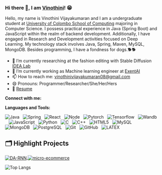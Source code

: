 ### Hi there 👋, I am [Vinothini](https://vinothini0806.github.io/)! 😁
<!--
**rusty-sj/rusty-sj** is a ✨ _special_ ✨ repository because its `README.md` (this file) appears on your GitHub profile.
Here are some ideas to get you started:

- 🔭 I’m currently working on ...
- 🌱 I’m currently learning ...
- 👯 I’m looking to collaborate on ...
- 🤔 I’m looking for help with ...
- 💬 Ask me about ...
- 📫 How to reach me: ...
- 😄 Pronouns: ...
- ⚡ Fun fact: ...
- 🤔 I’m looking for help with Statistics
- 👯 I’m looking to collaborate on ...
-->

Hello, my name is Vinothini Vijayakumaran and I am a undergraduate student at [University of Colombo School of Computing](https://ucsc.cmb.ac.lk/) majoring in Computer Science. I possess practical experience in Java (Spring Boot) and JavaScript within the realm of backend development. Additionally, I have engaged in Research and Development activities focused on Deep Learning. My technology stack involves Java, Spring, Maven, MySQL, MongoDB. Besides programming, I have a fondness for dogs.🐕‍🐕‍

- 🔭 I’m currently researching at the fashion editing with Stable Diffusion [IDEA Lab](http://web.engr.oregonstate.edu/~termehca/)
- 🔭 I’m currently working as Machine learning engineer at [ExentAI](https://www.exentai.com/)
- 📫 How to reach me: vinothinivijayakumaran08@gmail.com
- 😄 Pronouns: Programmer/Researcher/She/Her/Hers
- 📝 [Resume](https://github.com/vinothini0806)

**Connect with me:**


**Languages and Tools:** 

![Java](https://img.shields.io/badge/-Java-black?logo=Java&style=social)&nbsp;&nbsp;
![Spring](https://img.shields.io/badge/-Spring-black?logo=spring&style=social)&nbsp;&nbsp;
![React](https://img.shields.io/badge/-React-black?logo=React&style=social)&nbsp;&nbsp;
![Node](https://img.shields.io/badge/-Node-black?logo=nodejs&style=social)&nbsp;&nbsp;
![Pytorch](https://img.shields.io/badge/-Pytorch-black?logo=Pytorch&style=social)&nbsp;&nbsp;
![Tensorflow](https://img.shields.io/badge/-Tensorflow-black?logo=Tensorflow&style=social)&nbsp;&nbsp;
![Wandb](https://img.shields.io/badge/-Wandb-black?logo=WandB&style=social)&nbsp;&nbsp;
![JavaScript](https://img.shields.io/badge/-JavaScript-black?logo=javascript&style=social)&nbsp;&nbsp;
![Python](https://img.shields.io/badge/-Python-black?logo=Python&style=social)&nbsp;&nbsp;
![C](https://img.shields.io/badge/-C-black?logo=c&style=social)&nbsp;&nbsp;
![C++](https://img.shields.io/badge/-C++-black?logo=c++&style=social)&nbsp;&nbsp;
![HTML5](https://img.shields.io/badge/-HTML5-black?logo=html5&style=social)&nbsp;&nbsp;
![MySQL](https://img.shields.io/badge/-MySQL-black?logo=mysql&style=social)&nbsp;&nbsp;
![MongoDB](https://img.shields.io/badge/-MongoDB-black?logo=MongoDB&style=social)&nbsp;&nbsp;
![PostgreSQL](https://img.shields.io/badge/-PostgreSQL-black?logo=PostgreSQL&style=social)&nbsp;&nbsp;
![Git](https://img.shields.io/badge/-Git-black?logo=git&style=social)&nbsp;&nbsp;
![GitHub](https://img.shields.io/badge/-GitHub-black?logo=github&style=social)&nbsp;&nbsp;
![LATEX](https://img.shields.io/badge/-LATEX-black?logo=latex&style=social)&nbsp;&nbsp;
## 🗂️ Highlight Projects

<a href="https://github.com/vinothini0806/micro-ecommerce">
  <img align="center" src="https://github-readme-stats.vercel.app/api/pin/?username=zhenye-na&repo=DA-RNN&show_icons=true&line_height=27&title_color=6aa6f8&text_color=8a919a&icon_color=6aa6f8&bg_color=22272e" alt="DA-RNN" />
</a>

<a href="https://github.com/Zhenye-Na/crnn-pytorch">
  <img align="center" src="https://github-readme-stats.vercel.app/api/pin/?username=zhenye-na&repo=crnn-pytorch&show_icons=true&line_height=27&title_color=6aa6f8&text_color=8a919a&icon_color=6aa6f8&bg_color=22272e" alt="micro-ecommerce" />
</a>

![Top Langs](https://github-readme-stats.vercel.app/api/top-langs/?username=vinothini0806&count_private=true&hide=TeX&layout=compact)


